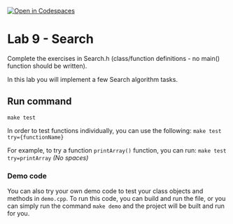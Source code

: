 [![Open in Codespaces](https://classroom.github.com/assets/launch-codespace-2972f46106e565e64193e422d61a12cf1da4916b45550586e14ef0a7c637dd04.svg)](https://classroom.github.com/open-in-codespaces?assignment_repo_id=15362421)
# Lab 9 - Search
Complete the exercises in Search.h (class/function definitions - no main() function should be written).

In this lab you will implement a few Search algorithm tasks.

## Run command
`make test`

In order to test functions individually, you can use the following:
`make test try={functionName}`

For example, to try a function `printArray()` function, you can run:
`make test try=printArray` *(No spaces)*

### Demo code

You can also try your own demo code to test your class objects and methods in `demo.cpp`. To run this code, you can build and run the file, or you can simply run the command `make demo` and the project will be built and run for you.
